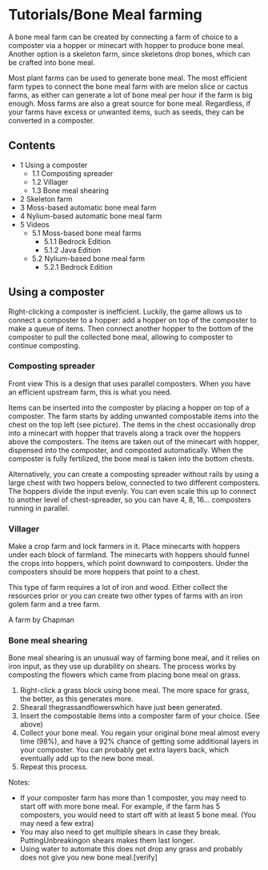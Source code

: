 # Tutorials/Bone Meal farming
A bone meal farm can be created by connecting a farm of choice to a composter via a hopper or minecart with hopper to produce bone meal. Another option is a skeleton farm, since skeletons drop bones, which can be crafted into bone meal.

Most plant farms can be used to generate bone meal. The most efficient farm types to connect the bone meal farm with are melon slice or cactus farms, as either can generate a lot of bone meal per hour if the farm is big enough. Moss farms are also a great source for bone meal. Regardless, if your farms have excess or unwanted items, such as seeds, they can be converted in a composter.

## Contents
- 1 Using a composter
	- 1.1 Composting spreader
	- 1.2 Villager
	- 1.3 Bone meal shearing
- 2 Skeleton farm
- 3 Moss-based automatic bone meal farm
- 4 Nylium-based automatic bone meal farm
- 5 Videos
	- 5.1 Moss-based bone meal farms
		- 5.1.1 Bedrock Edition
		- 5.1.2 Java Edition
	- 5.2 Nylium-based bone meal farm
		- 5.2.1 Bedrock Edition

## Using a composter
Right-clicking a composter is inefficient. Luckily, the game allows us to connect a composter to a hopper: add a hopper on top of the composter to make a queue of items. Then connect another hopper to the bottom of the composter to pull the collected bone meal, allowing to composter to continue composting.

### Composting spreader
Front view
This is a design that uses parallel composters. When you have an efficient upstream farm, this is what you need.

Items can be inserted into the composter by placing a hopper on top of a composter. The farm starts by adding unwanted compostable items into the chest on the top left (see picture). The items in the chest occasionally drop into a minecart with hopper that travels along a track over the hoppers above the composters. The items are taken out of the minecart with hopper, dispensed into the composter, and composted automatically. When the composter is fully fertilized, the bone meal is taken into the bottom chests.

Alternatively, you can create a composting spreader without rails by using a large chest with two hoppers below, connected to two different composters. The hoppers divide the input evenly. You can even scale this up to connect to another level of chest-spreader, so you can have 4, 8, 16... composters running in parallel.

### Villager
Make a crop farm and lock farmers in it. Place minecarts with hoppers under each block of farmland. The minecarts with hoppers should funnel the crops into hoppers, which point downward to composters. Under the composters should be more hoppers that point to a chest.

This type of farm requires a lot of iron and wood. Either collect the resources prior or you can create two other types of farms with an iron golem farm and a tree farm.

A farm by Chapman




### Bone meal shearing
Bone meal shearing is an unusual way of farming bone meal, and it relies on iron input, as they use up durability on shears.
The process works by composting the flowers which came from placing bone meal on grass.

1. Right-click a grass block using bone meal. The more space for grass, the better, as this generates more.
2. Shearall thegrassandflowerswhich have just been generated.
3. Insert the compostable items into a composter farm of your choice. (See above)
4. Collect your bone meal. You regain your original bone meal almost every time (98%), and have a 92% chance of getting some additional layers in your composter. You can probably get extra layers back, which eventually add up to the new bone meal.
5. Repeat this process.

Notes:

- If your composter farm has more than 1 composter, you may need to start off with more bone meal. For example, if the farm has 5 composters, you would need to start off with at least 5 bone meal. (You may need a few extra)
- You may also need to get multiple shears in case they break. PuttingUnbreakingon shears makes them last longer.
- Using water to automate this does not drop any grass and probably does not give you new bone meal.[verify]

